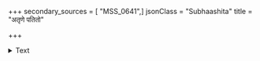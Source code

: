 +++
secondary_sources = [ "MSS_0641",]
jsonClass = "Subhaashita"
title = "अतृणे पतितो"

+++

<details><summary>Text</summary>

अतृणे पतितो वह्निः स्वयमेवोपशाम्यति।  
अक्षमावान् परं दोषैर् आत्मानं चैव योजयेत्॥
</details>
